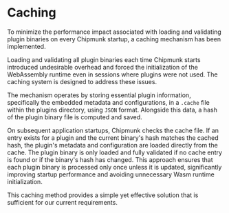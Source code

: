 # Caching

To minimize the performance impact associated with loading and validating plugin binaries on every Chipmunk startup, a caching mechanism has been implemented.

Loading and validating all plugin binaries each time Chipmunk starts introduced undesirable overhead and forced the initialization of the WebAssembly runtime even in sessions where plugins were not used. The caching system is designed to address these issues.

The mechanism operates by storing essential plugin information, specifically the embedded metadata and configurations, in a `.cache` file within the plugins directory, using `JSON` format. Alongside this data, a hash of the plugin binary file is computed and saved.

On subsequent application startups, Chipmunk checks the cache file. If an entry exists for a plugin and the current binary's hash matches the cached hash, the plugin's metadata and configuration are loaded directly from the cache. The plugin binary is only loaded and fully validated if no cache entry is found or if the binary's hash has changed. This approach ensures that each plugin binary is processed only once unless it is updated, significantly improving startup performance and avoiding unnecessary Wasm runtime initialization.

This caching method provides a simple yet effective solution that is sufficient for our current requirements.
